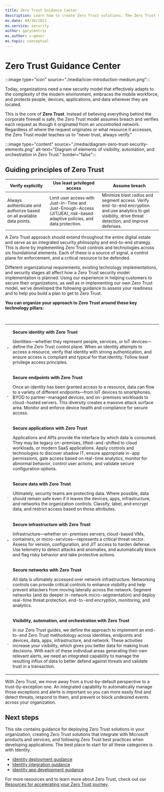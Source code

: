 ```yaml
---
title: Zero Trust Guidance Center
description: Learn how to create Zero Trust solutions. The Zero Trust model assumes a breach and verifies each request as though it originated from an uncontrolled network. Regardless of where the request originates or what resource it accesses, the Zero Trust model teaches us to never trust and to always verify.
ms.date: 04/30/2021
ms.service: security
author: garycentric
ms.author: v-gmoor
ms.topic: conceptual
---
```


# Zero Trust Guidance Center

:::image type="icon" source="./media/icon-introduction-medium.png":::

Today, organizations need a new security model that effectively adapts to the complexity of the modern environment, embraces the mobile workforce, and protects people, devices, applications, and data wherever they are located.

This is the core of **Zero Trust**. Instead of believing everything behind the corporate firewall is safe, the Zero Trust model assumes breach and verifies each request as though it originated from an uncontrolled network. Regardless of where the request originates or what resource it accesses, the Zero Trust model teaches us to "never trust, always verify."

:::image type="content" source="./media/diagram-zero-trust-security-elements.png" alt-text="Diagram of elements of visibility, automation, and orchestration in Zero Trust." border="false":::


## Guiding principles of Zero Trust

| Verify explicitly | Use least privileged access | Assume breach |
|------|-------|------|
| Always authenticate and authorize based on all available data points. | Limit user access with Just-In-Time and Just-Enough-Access (JIT/JEA), risk-based adaptive policies, and data protection. | Minimize blast radius and segment access. Verify end-to-end encryption and use analytics to get visibility, drive threat detection, and improve defenses. |

A Zero Trust approach should extend throughout the entire digital estate
and serve as an integrated security philosophy and end-to-end strategy.
This is done by implementing Zero Trust controls and technologies across
six foundational elements. Each of these is a source of signal, a
control plane for enforcement, and a critical resource to be defended.

Different organizational requirements, existing technology
implementations, and security stages all affect how a Zero Trust
security model implementation is planned. Using our experience in
helping customers to secure their organizations, as well as in
implementing our own Zero Trust model, we've developed the following
guidance to assess your readiness and to help you build a plan to get to
Zero Trust.

**You can organize your approach to Zero Trust around these key technology pillars:**

<br/>


<table border="0">
   <tbody>
      <tr>
         <td>
            <p><img src="media/icon-identity-small.png" alt="Fingerprint icon."></p>
         </td>
         <td>
            <p><strong>Secure identity with Zero Trust</strong> </p>
            <p>Identities—whether they represent people, services, or IoT devices—define the Zero Trust control plane. When an identity attempts to access a resource, verify that identity with strong authentication, and ensure access is compliant and typical for that identity. Follow least privilege access principles.</p>
         </td>
         <!--<td>
            <p><img src="./media/video-image-placeholder-01.png" alt="Video placeholder 1."></p>
         </td>-->
      </tr>
      <tr>
         <td>
            <p><img src="media/icon-endpoints-small.png" alt="Endpoint devices icon."></p>
         </td>
         <td>
            <p><strong>Secure endpoints with Zero Trust</strong> </p>
            <p>Once an identity has been granted access to a resource, data can flow to a variety of different endpoints—from IoT devices to smartphones, BYOD to partner-managed devices, and on-premises workloads to cloud-hosted servers. This diversity creates a massive attack surface area. Monitor and enforce device health and compliance for secure access.</p>
         </td>
         <!--<td>
            <p><img src="./media/video-image-placeholder-02.png" alt="Video placeholder 2."></p>
         </td>-->
      </tr>
      <tr>
         <td>
            <p><img src="media/icon-applications-small.png" alt="Application window icon."></p>
         </td>
         <td>
            <p><strong>Secure applications with Zero Trust</strong></p>
            <p>Applications and APIs provide the interface by which data is consumed. They may be legacy on-premises, lifted-and-shifted to cloud workloads, or modern SaaS applications. Apply controls and technologies to discover shadow IT, ensure appropriate in-app permissions, gate access based on real-time analytics, monitor for abnormal behavior, control user actions, and validate secure configuration options.</p>
         </td>
         <!--<td>
            <p><img src="./media/video-image-placeholder-03.png" alt="Video placeholder 3."></p>
         </td>-->
      </tr>
      <tr>
         <td>
            <p><img src="media/icon-data-small.png" alt="Ones and zeroes icon."></p>
         </td>
         <td>
            <p><strong>Secure data with Zero Trust</strong></p>
            <p>Ultimately, security teams are protecting data. Where possible, data should remain safe even if it leaves the devices, apps, infrastructure, and networks the organization controls. Classify, label, and encrypt data, and restrict access based on those attributes.</p>
         </td>
         <!--<td>
            <p><img src="./media/video-image-placeholder-04.png" alt="Video placeholder 4."></p>
         </td>-->
      </tr>
      <tr>
         <td>
            <p><img src="media/icon-infrastructure-small.png" alt="Data storage disks icon."></p>
         </td>
         <td>
            <p><strong>Secure infrastructure with Zero Trust</strong></p>
            <p>Infrastructure—whether on-premises servers, cloud-based VMs, containers, or micro-services—represents a critical threat vector. Assess for version, configuration, and JIT access to harden defense. Use telemetry to detect attacks and anomalies, and automatically block and flag risky behavior and take protective actions.</p>
         </td>
         <!--<td>
            <p><img src="./media/video-image-placeholder-05.png" alt="Video placeholder 5."></p>
         </td>-->
      </tr>
      <tr>
         <td>
            <p><img src="media/icon-networks-small.png" alt="Network diagram icon."></p>
         </td>
         <td>
            <p><strong>Secure networks with Zero Trust</strong></p>
            <p>All data is ultimately accessed over network infrastructure. Networking controls can provide critical controls to enhance visibility and help prevent attackers from moving laterally across the network. Segment networks (and do deeper in-network micro-segmentation) and deploy real-time threat protection, end-to-end encryption, monitoring, and analytics.</p>
         </td>
         <!--<td>
            <p><img src="./media/video-image-placeholder-06.png" alt="Video placeholder 6."></p>
         </td>-->
      </tr>
      <tr>
         <td>
            <p><img src="media/icon-visibility-automation-orchestration-small.png" alt="Gear icon."></p>
         </td>
         <td>
            <p><strong>Visibility, automation, and orchestration with Zero Trust</strong> </p>
            <p>In our Zero Trust guides, we define the approach to implement an end-to-end Zero Trust methodology across identities, endpoints and devices, data, apps, infrastructure, and network. These activities increase your visibility, which gives you better data for making trust decisions. With each of these individual areas generating their own relevant alerts, we need an integrated capability to manage the resulting influx of data to better defend against threats and validate trust in a transaction.</p>
         </td>
         <!--<td>
            <p><img src="./media/video-image-placeholder-07.png" alt="Video placeholder 7."></p>
         </td>-->
      </tr>
   </tbody>
</table>

With Zero Trust, we move away from a trust-by-default perspective to a trust-by-exception one. An integrated capability to automatically manage those exceptions and alerts is important so you can more easily find and detect threats, respond to them, and prevent or block undesired events across your organization.

## Next steps

This site contains guidance for deploying Zero Trust solutions in your organization, creating Zero Trust solutions that integrate with Microsoft products and services, and following Zero Trust best practices when developing applications. The best place to start for all these categories is with Identity.

- [Identity deployment guidance](identity.md)
- [Identity integration guidance](isv/identity-isv-integration-overview.md)
- [Identity app development guidance](identity-developer.md)

For more resources and to learn more about Zero Trust, check out our [Resources for accelerating your Zero Trust journey](https://www.microsoft.com/security/blog/2021/05/24/resources-for-accelerating-your-zero-trust-journey/).
